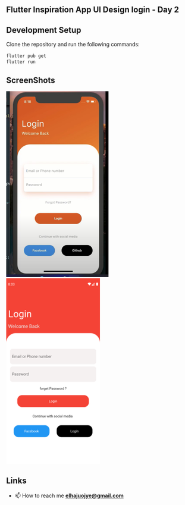 ## Flutter Inspiration App UI Design login  - Day 2

## Development Setup
Clone the repository and run the following commands:
```
flutter pub get
flutter run
```

## ScreenShots

<img src="assets/screenshot/one.png" height="500em" /> &nbsp; <img src="assets/screenshot/two.png" height="500em" />

## Links
- 📫 How to reach me **elhajuojye@gmail.com**
